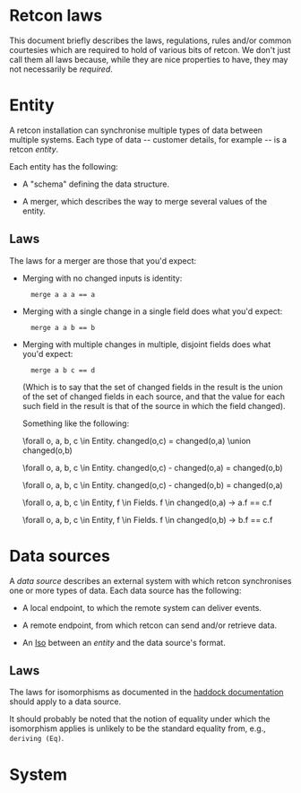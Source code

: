 Retcon laws
===========

This document briefly describes the laws, regulations, rules and/or common
courtesies which are required to hold of various bits of retcon. We don't just
call them all laws because, while they are nice properties to have, they may
not necessarily be *required*.

Entity
======

A retcon installation can synchronise multiple types of data between multiple
systems. Each type of data -- customer details, for example -- is a retcon
*entity*.

Each entity has the following:

- A "schema" defining the data structure.

- A merger, which describes the way to merge several values of the entity.

Laws
----

The laws for a merger are those that you'd expect:

- Merging with no changed inputs is identity:

        merge a a a == a

- Merging with a single change in a single field does what you'd expect:

        merge a a b == b

- Merging with multiple changes in multiple, disjoint fields does what you'd
  expect:

        merge a b c == d

   (Which is to say that the set of changed fields in the result is the union
of the set of changed fields in each source, and that the value for each such
field in the result is that of the source in which the field changed).

    Something like the following:

	\forall o, a, b, c \in Entity. changed(o,c) = changed(o,a) \union changed(o,b)

	\forall o, a, b, c \in Entity. changed(o,c) - changed(o,a) = changed(o,b)

	\forall o, a, b, c \in Entity. changed(o,c) - changed(o,b) = changed(o,a)

	\forall o, a, b, c \in Entity, f \in Fields. f \in changed(o,a) -> a.f == c.f

	\forall o, a, b, c \in Entity, f \in Fields. f \in changed(o,b) -> b.f == c.f

Data sources
============

A *data source* describes an external system with which retcon synchronises one
or more types of data. Each data source has the following:

- A local endpoint, to which the remote system can deliver events.

- A remote endpoint, from which retcon can send and/or retrieve data.

- An [Iso][] between an *entity* and the data source's format.

[Iso]: https://hackage.haskell.org/package/lens-1.2/docs/Control-Lens.html#t:Iso

Laws
----

The laws for isomorphisms as documented in the [haddock documentation][Iso]
should apply to a data source.

It should probably be noted that the notion of equality under which the
isomorphism applies is unlikely to be the standard equality from, e.g., `deriving (Eq)`.

System
======


